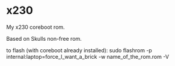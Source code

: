 # x230

My x230 coreboot rom.

Based on Skulls non-free rom.

to flash (with coreboot already installed):
sudo flashrom -p internal:laptop=force_I_want_a_brick -w name_of_the_rom.rom -V
